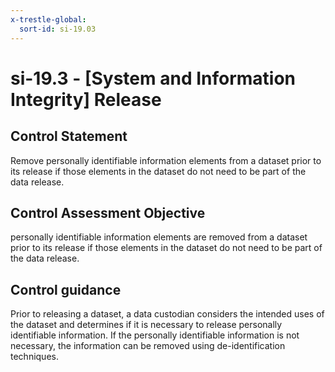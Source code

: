 ```yaml
---
x-trestle-global:
  sort-id: si-19.03
---
```


# si-19.3 - \[System and Information Integrity\] Release

## Control Statement

Remove personally identifiable information elements from a dataset prior to its release if those elements in the dataset do not need to be part of the data release.

## Control Assessment Objective

personally identifiable information elements are removed from a dataset prior to its release if those elements in the dataset do not need to be part of the data release.

## Control guidance

Prior to releasing a dataset, a data custodian considers the intended uses of the dataset and determines if it is necessary to release personally identifiable information. If the personally identifiable information is not necessary, the information can be removed using de-identification techniques.
